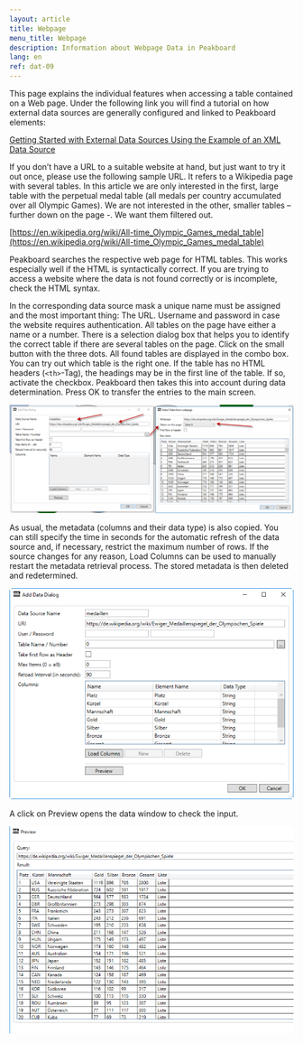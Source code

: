 ```yaml
---
layout: article
title: Webpage
menu_title: Webpage
description: Information about Webpage Data in Peakboard
lang: en
ref: dat-09
---
```

This page explains the individual features when accessing a table contained on a Web page. Under the following link you will find a tutorial on how external data sources are generally configured and linked to Peakboard elements:

[Getting Started with External Data Sources Using the Example of an XML Data Source]()

If you don’t have a URL to a suitable website at hand, but just want to try it out once, please use the following sample URL. It refers to a Wikipedia page with several tables. In this article we are only interested in the first, large table with the perpetual medal table (all medals per country accumulated over all Olympic Games). We are not interested in the other, smaller tables – further down on the page -. We want them filtered out.

[https://en.wikipedia.org/wiki/All-time_Olympic_Games_medal_table](https://en.wikipedia.org/wiki/All-time_Olympic_Games_medal_table)

Peakboard searches the respective web page for HTML tables. This works especially well if the HTML is syntactically correct. If you are trying to access a website where the data is not found correctly or is incomplete, check the HTML syntax.

In the corresponding data source mask a unique name must be assigned and the most important thing: The URL. Username and password in case the website requires authentication. All tables on the page have either a name or a number. There is a selection dialog box that helps you to identify the correct table if there are several tables on the page. Click on the small button with the three dots. All found tables are displayed in the combo box. You can try out which table is the right one. If the table has no HTML headers (`<th>`-Tag), the headings may be in the first line of the table. If so, activate the checkbox. Peakboard then takes this into account during data determination. Press OK to transfer the entries to the main screen.

![image_1](/assets/images/Data_Sources/Webpage/Webpage01.png)

As usual, the metadata (columns and their data type) is also copied. You can still specify the time in seconds for the automatic refresh of the data source and, if necessary, restrict the maximum number of rows. If the source changes for any reason, Load Columns can be used to manually restart the metadata retrieval process. The stored metadata is then deleted and redetermined.

![image_1](/assets/images/Data_Sources/Webpage/Webpage02.png)

A click on Preview opens the data window to check the input.

![image_1](/assets/images/Data_Sources/Webpage/Webpage03.png)
